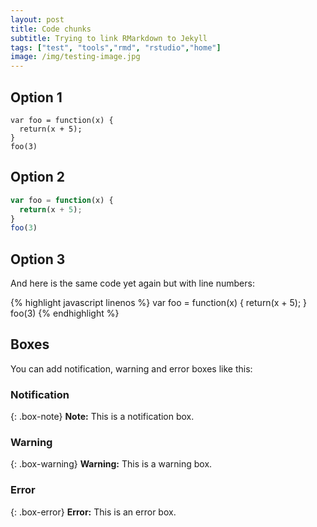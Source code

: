 ```yaml
---
layout: post
title: Code chunks
subtitle: Trying to link RMarkdown to Jekyll
tags: ["test", "tools","rmd", "rstudio","home"]
image: /img/testing-image.jpg
---
```


## Option 1

~~~
var foo = function(x) {
  return(x + 5);
}
foo(3)
~~~

## Option 2

```javascript
var foo = function(x) {
  return(x + 5);
}
foo(3)
```

## Option 3

And here is the same code yet again but with line numbers:

{% highlight javascript linenos %}
var foo = function(x) {
  return(x + 5);
}
foo(3)
{% endhighlight %}

## Boxes
You can add notification, warning and error boxes like this:

### Notification

{: .box-note}
**Note:** This is a notification box.

### Warning

{: .box-warning}
**Warning:** This is a warning box.

### Error

{: .box-error}
**Error:** This is an error box.